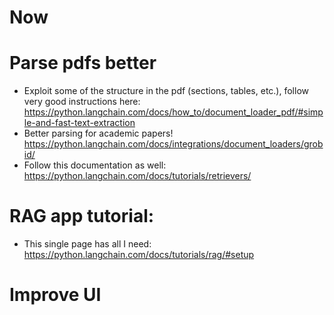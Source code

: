 # Now

# Parse pdfs better
- Exploit some of the structure in the pdf (sections, tables, etc.), follow very good instructions here: https://python.langchain.com/docs/how_to/document_loader_pdf/#simple-and-fast-text-extraction
- Better parsing for academic papers! https://python.langchain.com/docs/integrations/document_loaders/grobid/
- Follow this documentation as well: https://python.langchain.com/docs/tutorials/retrievers/

# RAG app tutorial:
- This single page has all I need: https://python.langchain.com/docs/tutorials/rag/#setup


# Improve UI

